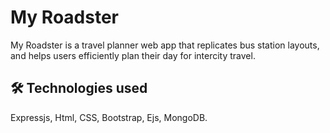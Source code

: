 
# My Roadster

My Roadster is a travel planner web app that replicates bus station layouts, and helps users efficiently plan their day for intercity travel.



## 🛠 Technologies used
Expressjs, Html, CSS, Bootstrap, Ejs, MongoDB.

